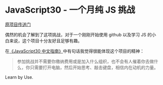 # JavaScript30 - 一个月纯 JS 挑战

[原项目传送门](https://github.com/wesbos/JavaScript30)

偶然的机会了解到了这项挑战，对于一个刚刚开始使用 github 以及学习 JS 的小白来说，这个项目十分友好且足够有趣。

在[《JavaScript30 中文指南》](https://github.com/soyaine/JavaScript30/blob/master/README.md)中有句话我觉得很能体现这个项目的精神：
>参加挑战并不需要你缴纳费用或是加入什么组织，也不会有人催着你去做什么，你只需要打开电脑，然后开始思考、敲击键盘，相信内在动机的力量。

Learn by Use.
